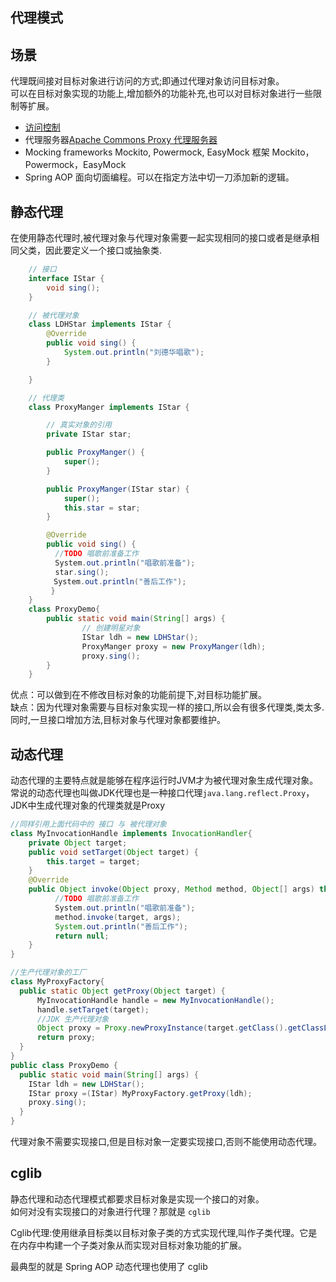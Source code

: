 代理模式
--------

## 场景
代理既间接对目标对象进行访问的方式;即通过代理对象访问目标对象。  
可以在目标对象实现的功能上,增加额外的功能补充,也可以对目标对象进行一些限制等扩展。

* [访问控制](http://java-design-patterns.com/blog/controlling-access-with-proxy-pattern/)
* 代理服务器[Apache Commons Proxy 代理服务器](https://commons.apache.org/proper/commons-proxy/)
* Mocking frameworks Mockito, Powermock, EasyMock 框架 Mockito，Powermock，EasyMock
* Spring AOP 面向切面编程。可以在指定方法中切一刀添加新的逻辑。

## 静态代理
在使用静态代理时,被代理对象与代理对象需要一起实现相同的接口或者是继承相同父类，因此要定义一个接口或抽象类.
```java
    // 接口
    interface IStar {
        void sing();
    }

    // 被代理对象
    class LDHStar implements IStar {
        @Override
        public void sing() {
            System.out.println("刘德华唱歌");
        }

    }

    // 代理类
    class ProxyManger implements IStar {

        // 真实对象的引用
        private IStar star;

        public ProxyManger() {
            super();
        }

        public ProxyManger(IStar star) {
            super();
            this.star = star;
        }

        @Override
        public void sing() {
          //TODO 唱歌前准备工作
　　　　　　System.out.println("唱歌前准备");
    　　　 star.sing();
   　　　　System.out.println("善后工作");
         }
    }
    class ProxyDemo{
        public static void main(String[] args) {
                // 创建明星对象
                IStar ldh = new LDHStar();
                ProxyManger proxy = new ProxyManger(ldh);
                proxy.sing();
        }
    }
```
优点：可以做到在不修改目标对象的功能前提下,对目标功能扩展。  
缺点：因为代理对象需要与目标对象实现一样的接口,所以会有很多代理类,类太多.同时,一旦接口增加方法,目标对象与代理对象都要维护。  

## 动态代理

动态代理的主要特点就是能够在程序运行时JVM才为被代理对象生成代理对象。  
常说的动态代理也叫做JDK代理也是一种接口代理`java.lang.reflect.Proxy`，JDK中生成代理对象的代理类就是Proxy

```java
//同样引用上面代码中的 接口 与 被代理对象
class MyInvocationHandle implements InvocationHandler{
    private Object target;
    public void setTarget(Object target) {
        this.target = target;
    }
    @Override
    public Object invoke(Object proxy, Method method, Object[] args) throws Throwable {
          //TODO 唱歌前准备工作
　　　　　　System.out.println("唱歌前准备");
          method.invoke(target, args);
          System.out.println("善后工作");
          return null;
    }
}

//生产代理对象的工厂
class MyProxyFactory{
  public static Object getProxy(Object target) {
      MyInvocationHandle handle = new MyInvocationHandle();
      handle.setTarget(target);
      //JDK 生产代理对象
      Object proxy = Proxy.newProxyInstance(target.getClass().getClassLoader(), target.getClass().getInterfaces(),handle);
      return proxy;
  }
}
public class ProxyDemo {
  public static void main(String[] args) {
    IStar ldh = new LDHStar();
    IStar proxy =(IStar) MyProxyFactory.getProxy(ldh);
    proxy.sing();
  }
}
```
代理对象不需要实现接口,但是目标对象一定要实现接口,否则不能使用动态代理。

## cglib

静态代理和动态代理模式都要求目标对象是实现一个接口的对象。  
如何对没有实现接口的对象进行代理？那就是 `cglib`  

Cglib代理:使用继承目标类以目标对象子类的方式实现代理,叫作子类代理。它是在内存中构建一个子类对象从而实现对目标对象功能的扩展。

最典型的就是 Spring AOP 动态代理也使用了 cglib
